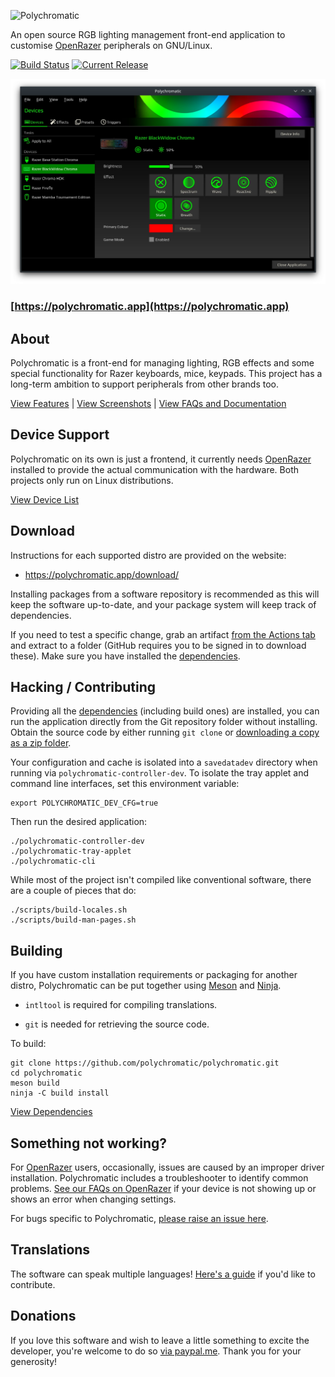 ![Polychromatic](.github/logo.svg)

An open source RGB lighting management front-end application to customise
[OpenRazer] peripherals on GNU/Linux.

[![Build Status](https://github.com/polychromatic/polychromatic/actions/workflows/main.yml/badge.svg?branch=master&event=push)](https://github.com/polychromatic/polychromatic/actions?query=branch%3Amaster+event%3Apush)
[![Current Release](https://img.shields.io/github/release/polychromatic/polychromatic.svg)](https://github.com/polychromatic/polychromatic/releases)

![Screenshot of Polychromatic v0.7.0 Controller](.github/controller@2x.webp)

### [https://polychromatic.app](https://polychromatic.app)


## About

Polychromatic is a front-end for managing lighting, RGB effects and some special
functionality for Razer keyboards, mice, keypads. This project has a long-term
ambition to support peripherals from other brands too.

<!--
The software aims to make it easy to create and co-ordinate lighting effects
that work across all compatible hardware, even if you switch to another brand
also supported by Polychromatic.

Presets and triggers enables you to switch your lighting on-the-fly
to match the application or game that's currently playing.
-->

[View Features](https://polychromatic.app/features/) |
[View Screenshots](https://polychromatic.app/screenshots/) |
[View FAQs and Documentation](https://docs.polychromatic.app/)


## Device Support

Polychromatic on its own is just a frontend, it currently needs [OpenRazer]
installed to provide the actual communication with the hardware. Both projects only
run on Linux distributions.

[View Device List](https://polychromatic.app/devices/)


## Download

Instructions for each supported distro are provided on the website:

* <https://polychromatic.app/download/>

Installing packages from a software repository is recommended as this will keep
the software up-to-date, and your package system will keep track of dependencies.


If you need to test a specific change, grab an artifact [from the Actions tab](https://github.com/polychromatic/polychromatic/actions?query=workflow%3ABuild)
and extract to a folder (GitHub requires you to be signed in to download these).
Make sure you have installed the [dependencies](https://docs.polychromatic.app/dependencies/).


## Hacking / Contributing

Providing all the [dependencies](https://docs.polychromatic.app/dependencies/)
(including build ones) are installed, you can run the application directly from
the Git repository folder without installing. Obtain the source code by either
running `git clone` or [downloading a copy as a zip folder](https://github.com/polychromatic/polychromatic/archive/refs/heads/master.zip).

Your configuration and cache is isolated into a `savedatadev` directory when
running via `polychromatic-controller-dev`. To isolate the tray applet and
command line interfaces, set this environment variable:

    export POLYCHROMATIC_DEV_CFG=true

Then run the desired application:

    ./polychromatic-controller-dev
    ./polychromatic-tray-applet
    ./polychromatic-cli

While most of the project isn't compiled like conventional software, there are
a couple of pieces that do:

    ./scripts/build-locales.sh
    ./scripts/build-man-pages.sh


## Building

If you have custom installation requirements or packaging for another distro,
Polychromatic can be put together using [Meson] and [Ninja].

* `intltool` is required for compiling translations.

* `git` is needed for retrieving the source code.

To build:

```
git clone https://github.com/polychromatic/polychromatic.git
cd polychromatic
meson build
ninja -C build install
```

[View Dependencies](https://docs.polychromatic.app/dependencies/)

[Meson]: https://mesonbuild.com/
[Ninja]: https://ninja-build.org/


## Something not working?

For [OpenRazer] users, occasionally, issues are caused by an improper driver
installation. Polychromatic includes a troubleshooter to identify common problems.
[See our FAQs on OpenRazer](https://docs.polychromatic.app/openrazer/#my-device-is-showing-up-as-unrecognised)
if your device is not showing up or shows an error when changing settings.

For bugs specific to Polychromatic, [please raise an issue here](https://github.com/polychromatic/polychromatic/issues/).


## Translations

The software can speak multiple languages!
[Here's a guide](https://docs.polychromatic.app/translations/) if you'd like to contribute.


## Donations

If you love this software and wish to leave a little something to excite the
developer, you're welcome to do so [via paypal.me](https://www.paypal.me/LukeHorwell).
Thank you for your generosity!

[OpenRazer]: https://openrazer.github.io
